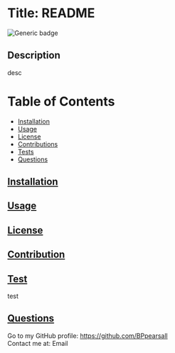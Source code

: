 # Title: README
![Generic badge](https://img.shields.io/badge/License-mit-<COLOR>.svg)
## Description
desc
# Table of Contents


- [Installation](#installation)
- [Usage](#usage)
- [License](#license)
- [Contributions](#contributions)
- [Tests](#test)
- [Questions](#questions)

<a href = "installation">

## Installation 
</a>


<a href = "usage">

## Usage 
</a>


<a href = "license">

## License 
</a>


<a href = "contributions">

## Contribution 
</a>


<a href = "test">

## Test 
</a>
test

<a href = "questions">

## Questions 
</a>

Go to my GitHub profile: https://github.com/BPpearsall<br>
Contact me at: Email